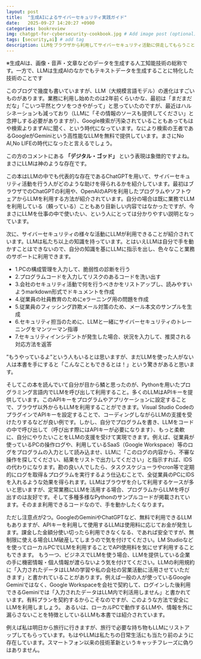 ```yaml
---
layout: post
title:  "生成AIによるサイバーセキュリティ実践ガイド"
date:   2025-09-27 14:20:27 +0900
categories: bookreview
img: chatgpt-for-cybersecurity-cookbook.jpg # Add image post (optional)
tags: [security,ai] # add tag
description: LLMをブラウザから利用してサイバーセキュリティ活動に併走してもらうことは現在の業務でも実施しているが、プログラミング内でLLMを呼び出し、スケジューラでプログラムを実行することで、ログの調査や脆弱性診断の定常作業をAIに任せる、という考えは無かったため参考になった。実際に業務内で活用したい。
---
```


※生成AIは、画像・音声・文章などのデータを生成する人工知能技術の総称です。一方で、LLMは生成AIのなかでもテキストデータを生成することに特化した技術のことです

このブログで幾度も書いていますが、LLM（大規模言語モデル）の進化はすごいものがあります。業務に利用し始めたのは2年前くらいかな、最初は「まだまだだな」「こいつ平然とウソをつきやがって」と思っていたのですが、最近はハルシネーションも減っており（LLMに「その情報のソースも提供してください」と念押しする必要がありますが）、Google検索が汚染されていることもあってもはや検索よりまずAIに聞く、という時代になっています。なにより検索の王者であるGoogleがGeminiという高性能なLLMを無料で提供しています。まさにNo AI,No LIFEの時代になったと言えるでしょう。

<blockquote class=”twitter-tweet” data-conversation=”none”><a href=”https://x.com/kubotamas/status/1970860987365650765”></a></blockquote>

この方のコメントにある **「デジタル・ゴッド」** という表現は象徴的ですよね。まさにLLMは神のような存在です。

この本はLLMの中でも代表的な存在であるChatGPTを用いて、サイバーセキュリティ活動を行う人がどのような助けを得られるかを紹介しています。最初はブラウザでのChatGPTの利用や、OpenAIのAPIを利用したプログラムやソフトウェアからLLMを利用する方法が紹介されています。自分の場合は既に業務でLLMを利用している（頼っている）こともあり目新しい内容ではなかったですが、今まさにLLMを仕事の中で使いたい、という人にとっては分かりやすい説明となっています。

次に、サイバーセキュリティの様々な活動にLLMが利用できることが紹介されています。LLMは私たち以上の知識を持っています。とはいえLLMは自分で手を動かすことはできないので、自分の知識を基にLLMに指示を出し、色々なこと業務のサポートに利用できます。

- 1.PCの構成管理を入力して、脆弱性の診断を行う
- 2.プログラムコードを入力してリスクのあるコードを洗い出す
- 3.会社のセキュリティ活動で何を行うべきかをリストアップし、読みやすいようmarkdown形式でドキュメントを作成
- 4.従業員の社員教育のためにeラーニング用の問題を作成
- 5.従業員のフィッシング詐欺メール対策のため、メール本文のサンプルを生成
- 6.セキュリティ担当のために、LLMと一緒にサイバーセキュリティのトレーニングをマンツーマン指導
- 7.セキュリティインシデントが発生した場合、状況を入力して、推奨される対応方法を返答

”もうやっているよ”という人もいるとは思いますが、まだLLMを使った人がない人は本書を手にすると「こんなこともできるとは！」という驚きがあると思います。

そしてこの本を読んでいて自分が目から鱗と思ったのが、Pythonを用いたプログラミング言語内でLLMを呼び出して利用すること。多くのLLMはAPIキーを提供しています。このAPIキーをプログラムやアプリケーションに設定することで、ブラウザ以外からもLLMを利用することができます。Visual Studio CodeのプラグインでAPIキーを設定することで、コーディングしながらLLMの支援を受けたりするなどが良い例です。しかし、自分でプログラムを書き、LLMをコードの中で呼び出して（呼び出す際にはAPIキーが必要になります）、もっと柔軟に、自分にやりたいことをLLMの支援を受けて実現できます。例えば、従業員が使っているPCの操作ログや、利用しているSaaS（Google Workspace）等のログをプログラムの入力として読み込ませ、LLMに「このログの内容から、不審な操作を探してください、結果をリストで出力してください」と指示すれば、IDSの代わりになります。勘の良い人でしたら、タスクスケジューラやcron等で定期的にログを取得＆プログラムを実行するよう仕込むことで、全従業員のPCにIDSを入れるような効果を得られます。LLMはブラウザを介して利用するケースが多いと思いますが、定常業務にLLMを活用する場合、プログラムからLLMを呼び出すのは友好です。そして多種多様なPythonのサンプルコードが掲載されています。そのまま利用できるコードなので、手を動かしたくなります。

ただし注意点が2つ。GoogleのGeminiやChatGPTなど、無料で利用できるLLMもありますが、APIキーを利用して使用するLLMは使用料に応じてお金が発生します。課金した金額分使い切ったら利用できなくなる、であれば安全ですが、無制限に使える場合LLM破産してしまうので気を付けてください。LM Studioなどを使ってローカルPCでLLMを利用することでAPI使用料を気にせず利用することもできます。
もう一つ、ビジネスでLLMを使う場合、LLMを提供している企業の手に機密情報・個人情報が渡らないよう気を付けてください。LLMの利用規約に「入力されたデータはLLMの学習や私の会社の営業活動に活用させていただきます」と書かれていることがあります。例えば一般の人が使っているGoogle Geminiではなく、Google Workspaceを会社で契約して、ログインした後利用できるGeminiでは「入力されたデータはLLM内で利活用しません」と書かれています。有料プランを契約するからこそなのですが、このような方法で安全にLLMを利用しましょう。
あるいは、ローカルPCで動作するLLMや、情報を外に漏らさないことを特徴としているLLMも本書では紹介されています。

例えば私は明日から旅行に行きますが、旅行で必要な持ち物もLLMにリストアップしてもらっています。もはやLLMは私たちの日常生活にも当たり前のように存在しています。スマートフォン以来の技術革新というキャッチフレーズに偽りはありません。